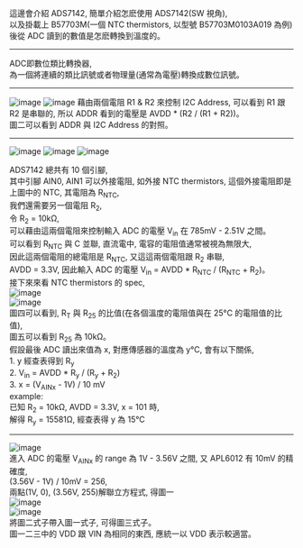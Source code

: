 這邊會介紹 ADS7142, 簡單介紹怎麽使用 ADS7142(SW 視角),  
以及掛載上 B57703M(一個 NTC thermistors, 以型號 B57703M0103A019 為例) 後從 ADC 讀到的數值是怎麽轉換到溫度的。  
  
-------------------------------------------------------------  
  
ADC即數位類比轉換器,  
為一個將連續的類比訊號或者物理量(通常為電壓)轉換成數位訊號。    
  
-------------------------------------------------------------  
  
![image](https://github.com/user-attachments/assets/9ec88865-aaaa-4a2a-b1ae-3cdb92cf242a)
![image](https://github.com/user-attachments/assets/6a310a31-c6ba-4bfc-8b09-26b5efb1310a)
藉由兩個電阻 R1 & R2 來控制 I2C Address, 可以看到 R1 跟 R2 是串聯的, 所以 ADDR 看到的電壓是 AVDD * (R2 / (R1 + R2))。  
圖二可以看到 ADDR 與 I2C Address 的對照。
  
-------------------------------------------------------------  
  
![image](https://github.com/user-attachments/assets/9fb23f6f-e6fa-46d4-889d-ef388f502ea9)
![image](https://github.com/user-attachments/assets/e9ea1613-3b6c-49ff-aebb-17d06d8bfcec)
![image](https://github.com/user-attachments/assets/0210ceb8-dc57-4236-841c-1fc81e22451e)

ADS7142 總共有 10 個引腳,  
其中引腳 AIN0, AIN1 可以外接電阻, 如外接 NTC thermistors,
這個外接電阻即是上圖中的 NTC, 其電阻為 R<sub>NTC</sub>,  
我們還需要另一個電阻 R<sub>2</sub>,  
令 R<sub>2</sub> = 10kΩ,    
可以藉由這兩個電阻來控制輸入 ADC 的電壓 V<sub>in</sub> 在 785mV - 2.51V 之間。  
可以看到 R<sub>NTC</sub> 與 C 並聯, 直流電中, 電容的電阻值通常被視為無限大,  
因此這兩個電阻的總電阻是 R<sub>NTC</sub>, 又這這兩個電阻跟 R<sub>2</sub> 串聯,  
AVDD = 3.3V, 因此輸入 ADC 的電壓 V<sub>in</sub> = AVDD * R<sub>NTC</sub> / (R<sub>NTC</sub> + R<sub>2</sub>)。  
接下來來看 NTC thermistors 的 spec,  
![image](https://github.com/OuO333333/driver/assets/37506309/b7d88dcc-27d7-4be5-8c06-cf6fe233133b)  
![image](https://github.com/OuO333333/driver/assets/37506309/18738edc-a845-4db3-bb7a-fc7736bc164d)  
圖四可以看到, R<sub>T</sub> 與 R<sub>25</sub> 的比值(在各個溫度的電阻值與在 25&deg;C 的電阻值的比值),  
圖五可以看到 R<sub>25</sub> 為 10kΩ。  
假設最後 ADC 讀出來值為 x, 對應傳感器的溫度為 y&deg;C, 會有以下關係,  
1\. y 經查表得到 R<sub>y</sub>  
2\. V<sub>in</sub> = AVDD * R<sub>y</sub> / (R<sub>y</sub> + R<sub>2</sub>)  
3\. x = (V<sub>AINx</sub> - 1V) / 10 mV  
example:  
已知 R<sub>2</sub> = 10kΩ, AVDD = 3.3V, x = 101 時,  
解得 R<sub>y</sub> = 15581Ω, 經查表得 y 為 15&deg;C



  
-------------------------------------------------------------  

![image](https://github.com/OuO333333/driver/assets/37506309/e2c0bf2e-f41e-44cf-a5c9-1d076a5250c2)  
進入 ADC 的電壓 V<sub>AINx</sub> 的 range 為 1V - 3.56V 之間, 又 APL6012 有 10mV 的精確度,  
(3.56V - 1V) / 10mV  = 256,  
兩點(1V, 0), (3.56V, 255)解聯立方程式, 得圖一  
![image](https://github.com/OuO333333/driver/assets/37506309/91247f93-6a67-4b24-ace3-d69acc080b62)  
![image](https://github.com/OuO333333/driver/assets/37506309/e76b75da-c1c1-43ee-b3df-2b3ed9db5b62)  
將圖二式子帶入圖一式子, 可得圖三式子。  
圖一二三中的 VDD 跟 VIN 為相同的東西, 應統一以 VDD 表示較適當。  


